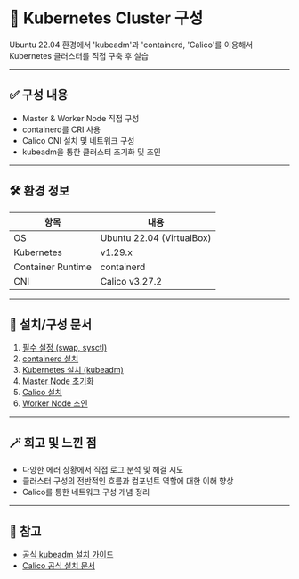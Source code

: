 # 🧩 Kubernetes Cluster 구성 

Ubuntu 22.04 환경에서 'kubeadm'과 'containerd, 'Calico'를 이용해서 Kubernetes 클러스터를 직접 구축 후 실습

---

## ✅ 구성 내용

- Master & Worker Node 직접 구성
- containerd를 CRI 사용
- Calico CNI 설치 및 네트워크 구성
- kubeadm을 통한 클러스터 초기화 및 조인

---

## 🛠️ 환경 정보
| 항목              | 내용                       |
|------------------|----------------------------|
| OS               | Ubuntu 22.04 (VirtualBox)  |
| Kubernetes       | v1.29.x                    |
| Container Runtime| containerd                 |
| CNI              | Calico v3.27.2             |

---

## 📂 설치/구성 문서

1. [필수 설정 (swap, sysctl)](./docs/01_prerequisites.md)
2. [containerd 설치](./docs/02_containerd-setup.md)
3. [Kubernetes 설치 (kubeadm)](./docs/03_kubernetes-install.md)
4. [Master Node 초기화](./docs/04_cluster-init.md)
5. [Calico 설치](./docs/05_cni-calico.md)
6. [Worker Node 조인](./docs/06_node-join.md)

---

## 🪄 회고 및 느낀 점

- 다양한 에러 상황에서 직접 로그 분석 및 해결 시도
- 클러스터 구성의 전반적인 흐름과 컴포넌트 역할에 대한 이해 향상
- Calico를 통한 네트워크 구성 개념 정리

---
## 🔖 참고

- [공식 kubeadm 설치 가이드](https://kubernetes.io/docs/setup/production-environment/tools/kubeadm/)
- [Calico 공식 설치 문서](https://docs.tigera.io/calico/latest/getting-started/kubernetes/)
